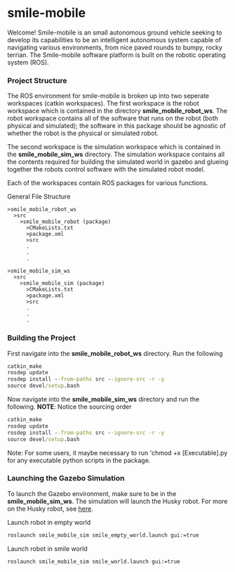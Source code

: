 # smile-mobile
Welcome! Smile-mobile is an small autonomous ground vehicle seeking to develop its capabilities to be an intelligent autonomous system capable of navigating various environments, from nice paved rounds to bumpy, rocky terrian. The Smile-mobile software platform is built on the robotic operating system (ROS).

### Project Structure
The ROS environment for smile-mobile is broken up into two seperate workspaces (catkin workspaces). The first workspace is the robot workspace which is contained in the directory **smile_mobile_robot_ws**. The robot workspace contains all of the software that runs on the robot (both physical and simulated); the software in this package should be agnostic of whether the robot is the physical or simulated robot. 

The second workspace is the simulation workspace which is contained in the **smile_mobile_sim_ws** directory. The simulation workspace contains all the contents required for building the simulated world in gazebo and glueing together the robots control software with the simulated robot model.

Each of the workspaces contain ROS packages for various functions.

General File Structure
```
>smile_mobile_robot_ws
  >src
    >smile_mobile_robot (package)
      >CMakeLists.txt
      >package.xml
      >src
      .
      .
      .
      
>smile_mobile_sim_ws
  >src
    >smile_mobile_sim (package)
      >CMakeLists.txt
      >package.xml
      >src
      .
      .
      .
```

### Building the Project
First navigate into the **smile_mobile_robot_ws** directory. Run the following
```cmd
catkin_make
rosdep update
rosdep install --from-paths src --ignore-src -r -y
source devel/setup.bash
```
Now navigate into the **smile_mobile_sim_ws** directory and run the following. **NOTE**: Notice the sourcing order 
```cmd
catkin_make
rosdep update
rosdep install --from-paths src --ignore-src -r -y
source devel/setup.bash
```

Note: For some users, it maybe necessary to run 'chmod +x [Executable].py for any executable python scripts in the package.

### Launching the Gazebo Simulation
To launch the Gazebo environment, make sure to be in the **smile_mobile_sim_ws**. The simulation will launch the Husky robot. For more on the Husky robot, see [here](https://github.com/husky).

Launch robot in empty world
```cmd
roslaunch smile_mobile_sim smile_empty_world.launch gui:=true
```

Launch robot in smile world
```cmd
roslaunch smile_mobile_sim smile_world.launch gui:=true
```
